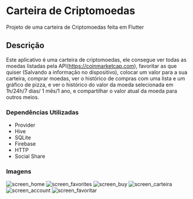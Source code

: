 # Carteira de Criptomoedas

Projeto de uma carteira de Criptomoedas feita em Flutter

## Descrição

Este aplicativo é uma carteira de criptomoedas, ele consegue ver todas as moedas listadas pela API(https://coinmarketcap.com), favoritar as que quiser (Salvando a informação no dispositivo), colocar um valor para a sua carteira, comprar moedas, ver o histórico de compras com uma lista e um gráfico de pizza, e ver o histórico do valor da moeda selecionada em 1h/24h/7 dias/ 1 mês/1 ano, e compartilhar o valor atual da moeda para outros meios.

### Dependências Utilizadas
* Provider
* Hive
* SQLite
* Firebase
* HTTP
* Social Share

### Imagens

![screen_home](https://user-images.githubusercontent.com/59840894/199818873-7c16ef7b-5f8f-44a3-bdb6-73dd3bd8cd08.png)
![screen_favorites](https://user-images.githubusercontent.com/59840894/199818877-c8e290fa-56dd-4afc-9650-d80995d8f4ac.png)
![screen_buy](https://user-images.githubusercontent.com/59840894/199818878-0f36f0bd-400f-4c05-8dd4-e9768105220a.png)
![screen_carteira](https://user-images.githubusercontent.com/59840894/199818882-456e71f7-42c5-483a-a603-6911ae61f178.png)
![screen_account](https://user-images.githubusercontent.com/59840894/199818879-be77b9ba-d17a-4888-9654-70185a72e770.png)
![screen_favoritar](https://user-images.githubusercontent.com/59840894/199819115-d2a663f5-ac27-4af0-a5df-1721a0fd736c.png)
